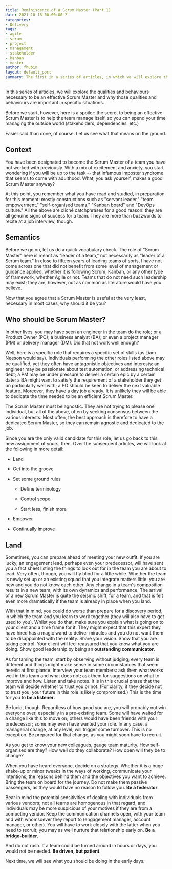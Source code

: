 ```yaml
---
title: Reminiscence of a Scrum Master (Part 1)
date: 2021-10-18 00:00:00 Z
categories:
- Delivery
tags:
- agile
- scrum
- project
- management
- stakeholder
- kanban
- master
author: fhubin
layout: default_post
summary: The first in a series of articles, in which we will explore the qualities and behaviours necessary to be an effective Scrum Master and why those qualities and behaviours are important in specific situations.
---
```


In this series of articles, we will explore the qualities and behaviours necessary to be an effective Scrum Master and why those qualities and behaviours are important in specific situations.

Before we start, however, here is a spoiler: the secret to being an effective Scrum Master is to help the team manage itself, so you can spend your time managing the outside world (stakeholders, dependencies, etc.)

Easier said than done, of course. Let us see what that means on the ground.

## Context

You have been designated to become the Scrum Master of a team you have not worked with previously. With a mix of excitement and anxiety, you start wondering if you will be up to the task -- that infamous imposter syndrome that seems to come with adulthood. What, you ask yourself, makes a good Scrum Master anyway?

At this point, you remember what you have read and studied, in preparation for this moment: mostly constructions such as "servant leader," "team empowerment," "self-organised teams," "Kanban board" and "DevOps culture."
All the above are cliché catchphrases for a good reason: they are all genuine signs of success for a team. They are more than buzzwords to recite at a job interview, though.

## Semantics

Before we go on, let us do a quick vocabulary check. The role of "Scrum Master" here is meant as "leader of a team," not necessarily as "leader of a Scrum team." In close to fifteen years of leading teams of sorts, I have not come across one that did not benefit from some level of management or guidance applied, whether it is following Scrum, Kanban, or any other type of framework, whether Agile or not. Teams that do not need such leadership may exist; they are, however, not as common as literature would have you believe.

Now that you agree that a Scrum Master is useful at the very least, necessary in most cases, why should it be you?

## Who should be Scrum Master?

In other lives, you may have seen an engineer in the team do the role; or a Product Owner (PO); a business analyst (BA); or even a project manager (PM) or delivery manager (DM). Did that not work well enough?

Well, here is a specific role that requires a specific set of skills (as Liam Neeson would say). Individuals performing the other roles listed above may be qualified, yet they often have antagonistic objectives and interests: an engineer may be passionate about test automation, or addressing technical debt; a PM may be under pressure to deliver a certain epic by a certain date; a BA might want to satisfy the requirement of a stakeholder they get on particularly well with; a PO should be keen to deliver the next valuable feature. Moreover, they have a day job already. It is unlikely they will be able to dedicate the time needed to be an efficient Scrum Master.

The Scrum Master must be agnostic. They are not trying to please one individual, but all of the above, often by seeking consensus between the various interests. Most often, the best approach is therefore to have a dedicated Scrum Master, so they can remain agnostic and dedicated to the job.

Since you are the only valid candidate for this role, let us go back to this new assignment of yours, then.
Over the subsequent articles, we will look at the following in more detail:

* Land

* Get into the groove

* Set some ground rules

  * Define terminology

  * Control scope

  * Start less, finish more

* Empower

* Continually improve

## Land

Sometimes, you can prepare ahead of meeting your new outfit. If you are lucky, an engagement lead, perhaps even your predecessor, will have sent you a fact sheet listing the things to look out for in the team you are about to lead. Very often, though, you will fly blind for a little while.
Whether the team is newly set up or an existing squad that you integrate matters little: you are new and you do not know each other. Any change in a team's composition results in a new team, with its own dynamics and performance. The arrival of a new Scrum Master is quite the seismic shift, for a team, and that is felt even more dramatically if the team is already in place when you land.

With that in mind, you could do worse than prepare for a discovery period, in which the team and you learn to work together (they will also have to get used to you). Whilst you do that, make sure you explain what is going on to your client and a time frame for it. They might expect that this expert they have hired has a magic wand to deliver miracles and you do not want them to be disappointed with the reality. Share your vision. Show that you are taking control. Your client will feel reassured that you know what you are doing. Show good leadership by being an **outstanding communicator**.

As for taming the team, start by observing without judging; every team is different and things might make sense in some circumstances that seem heretic at first glance. Interview your team members: ask them what works well in this team and what does not; ask them for suggestions on what to improve and how. Listen and take notes. It is in this crucial phase that the team will decide whether to trust you or not. (For clarity, if they decide not to trust you, your future in this role is likely compromised.) This is the time for you to **be a listener**.

Be lucid, though. Regardless of how good you are, you will probably not win everyone over, especially in a pre-existing team. Some will have waited for a change like this to move on; others would have been friends with your predecessor; some may even have wanted your role. In any case, a managerial change, at any level, will trigger some turnover. This is no exception. Be prepared for that change, as you might soon have to recruit.

As you get to know your new colleagues, gauge team maturity. How self-organised are they? How well do they collaborate? How open will they be to change?

When you have heard everyone, decide on a strategy. Whether it is a huge shake-up or minor tweaks in the ways of working, communicate your intentions, the reasons behind them and the objectives you want to achieve. Bring the team on board for the journey. Do not make them passive passengers, as they would have no reason to follow you. **Be a federator**.

Bear in mind the potential sensitivities of dealing with individuals from various vendors; not all teams are homogenous in that regard, and individuals may be more suspicious of your motives if they are from a competing vendor. Keep the communication channels open, with your team and with whomsoever they report to (engagement manager, account manager, or other). You will have to work closely with the latter when you need to recruit; you may as well nurture that relationship early on. **Be a bridge-builder**.

And do not rush. If a team could be turned around in hours or days, you would not be needed. **Be driven, but patient**.

Next time, we will see what you should be doing in the early days.
